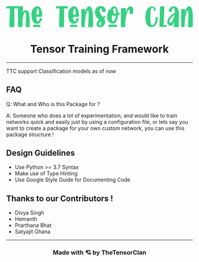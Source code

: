 <div align="center"> <img src="logo.png" > </div>

<h1 align="center">Tensor Training Framework</h1>

---

TTC support Classification models as of now

## FAQ

Q: What and Who is this Package for ?

A: Someone who does a lot of experimentation, and would like to train networks quick and easily just by using a configuration file, or lets say you want to create a package for your own custom network, you can use this package structure !

## Design Guidelines

- Use Python >= 3.7 Syntax
- Make use of Type Hinting
- Use Google Style Guide for Documenting Code

## Thanks to our Contributors !

- Divya Singh
- Hemanth
- Prarthana Bhat
- Satyajit Ghana

---

<h3 align="center">Made with 💘 by TheTensorClan</h3>
